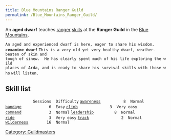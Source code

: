 ```yaml
---
title: Blue Mountains Ranger Guild
permalink: /Blue_Mountains_Ranger_Guild/
---
```


An **aged dwarf** teaches [ranger](general "wikilink")
[skills](skill "wikilink") at the **Ranger Guild** in the [Blue
Mountains](Blue_Mountains "wikilink").

`An aged and experienced dwarf is here, eager to share his wisdom.`
`>`**`examine dwarf`**
`This is a very old yet very healthy dwarf, weather-beaten of skin and`
`tough of sinew.  He has clearly spent much of his life exploring the wild`
`places of Arda, and is ready to share his survival skills with those who`
`will listen.`

## Skill list

`            Sessions  Difficulty`
[`awareness`](awareness "wikilink")`          8  Normal`
[`bandage`](bandage "wikilink")`            6  Easy`
[`climb`](climb "wikilink")`              3  Very easy`
[`command`](command "wikilink")`            3  Normal`
[`leadership`](leadership "wikilink")`         8  Normal`
[`ride`](ride "wikilink")`               3  Very easy`
[`track`](track "wikilink")`              2  Normal`
[`wilderness`](wilderness "wikilink")`        16  Normal`

[Category: Guildmasters](Category:_Guildmasters "wikilink")